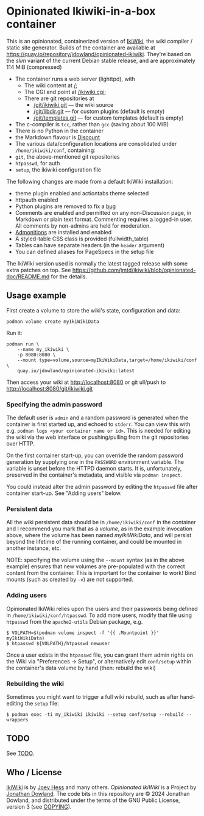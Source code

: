 # Opinionated Ikiwiki-in-a-box container

This is an opinionated, containerized version of
[IkiWiki](https://ikiwiki.info), the wiki compiler / static site generator.
Builds of the container are available at
<https://quay.io/repository/jdowland/opinionated-ikiwiki>. They're based on
the *slim* variant of the current Debian stable release, and are approximately
114 MiB (compressed)

 * The container runs a web server (lighttpd), with
   * The wiki content at [/](/);
   * The CGI end point at [/ikiwiki.cgi](/ikiwiki.cgi);
   * There are git repositories at
     * [/git/ikiwiki.git](/git/ikiwiki.git) — the wiki source
     * [/git/libdir.git](/git/libdir.git) — for custom plugins (default is empty)
     * [/git/templates.git](/git/templates.git) — for custom templates (default is empty)
 * The c-compiler is `tcc`, rather than `gcc` (saving about 100 MiB)
 * There is no Python in the container
 * the Markdown flavour is [Discount](https://www.pell.portland.or.us/~orc/Code/discount/)
 * The various data/configuration locations are consolidated under `/home/ikiwiki/conf`, containing:
  * `git`, the above-mentioned git repositories
  * `htpasswd`, for auth
  * `setup`, the ikiwiki configuration file

The following changes are made from a default IkiWiki installation:

 * theme plugin enabled and actiontabs theme selected
 * httpauth enabled
 * Python plugins are removed to fix a
   [bug](https://ikiwiki.info/bugs/inactive_python_plugins_cause_error_output_when_python_interpreter_is_missing/)
 * Comments are enabled and permitted on any non-Discussion page,
   in Markdown or plain text format. Commenting requires a logged-in user.
   All comments by non-admins are held for moderation.
 * [Admonitions](https://ikiwiki.info/plugins/contrib/admonition/) are
   installed and enabled
 * A styled-table CSS class is provided (fullwidth_table)
 * Tables can have separate headers (in the `header` argument)
 * You can defined aliases for PageSpecs in the setup file

The IkiWiki version used is normally the latest tagged release with some
extra patches on top. See <https://github.com/jmtd/ikiwiki/blob/opinionated-doc/README.md>
for the details.

## Usage example

First create a volume to store the wiki's state, configuration and data:

    podman volume create myIkiWikiData

Run it:

    podman run \
        --name my_ikiwiki \
        -p 8080:8080 \
        --mount type=volume,source=myIkiWikiData,target=/home/ikiwiki/conf \
        quay.io/jdowland/opinionated-ikiwiki:latest

Then access your wiki at <http://localhost:8080>
or git ull/push to <http://localhost:8080/git/ikiwiki.git>

### Specifying the admin password

The default user is `admin` and a random password is generated when the
container is first started up, and echoed to `stderr`. You can view this
with e.g. `podman logs <your container name or id>`. This is needed for
editing the wiki via the web interface or pushing/pulling from the git
repositories over HTTP.

On the first container start-up, you can override the random password
generation by supplying one in the `PASSWORD` environment variable. The
variable is unset before the HTTPD daemon starts. It is, unfortunately,
preserved in the container's metadata, and visible via `podman inspect`.

You could instead alter the admin password by editing the `htpasswd`
file after container start-up. See "Adding users" below.

### Persistent data

All the wiki persistent data should be in `/home/ikiwiki/conf` in the
container and I recommend you mark that as a _volume_, as in the example
invocation above, where the volume has been named _myIkiWikiData_, and
will persist beyond the lifetime of the running container, and could
be mounted in another instance, etc.

NOTE: specifying the volume using the `--mount` syntax (as in the above
example) ensures that new volumes are pre-populated with the correct content
from the container. This is important for the container to work! Bind mounts
(such as created by `-v`) are not supported.

### Adding users

Opinionated IkiWiki relies upon the users and their passwords being
defined in `/home/ikiwiki/conf/htpasswd`. To add more users, modify
that file using `htpasswd` from the `apache2-utils` Debian package,
e.g.

    $ VOLPATH=$(podman volume inspect -f '{{ .Mountpoint }}' myIkiWikiData)
    $ htpasswd ${VOLPATH}/htpasswd newuser

Once a user exists in the `htpasswd` file, you can grant them admin
rights on the Wiki via "Preferences → Setup", or alternatively edit
`conf/setup` within the container's data volume by hand (then: rebuild
the wiki)

### Rebuilding the wiki

Sometimes you might want to trigger a full wiki rebuild, such as after
hand-editing the `setup` file:

    $ podman exec -ti my_ikiwiki ikiwiki --setup conf/setup --rebuild --wrappers

## TODO

See [TODO](TODO.md).

## Who / License

[IkiWiki](https://ikiwiki.info) is by [Joey Hess](http://joeyh.name/)
and many others. *Opinionated IkiWiki* is a Project by
[Jonathan Dowland](https://jmtd.net). The code bits in this repository
are © 2024 Jonathan Dowland, and distributed under the terms of the GNU
Public License, version 3 (see [COPYING](COPYING)).
